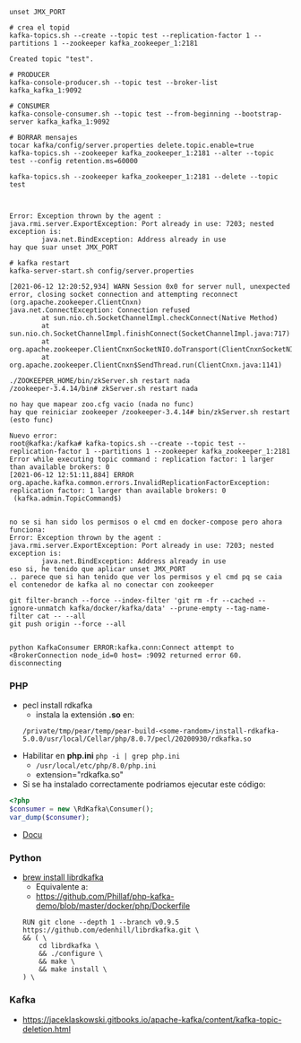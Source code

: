 ```
unset JMX_PORT

# crea el topid
kafka-topics.sh --create --topic test --replication-factor 1 --partitions 1 --zookeeper kafka_zookeeper_1:2181

Created topic "test".

# PRODUCER
kafka-console-producer.sh --topic test --broker-list kafka_kafka_1:9092

# CONSUMER
kafka-console-consumer.sh --topic test --from-beginning --bootstrap-server kafka_kafka_1:9092

# BORRAR mensajes
tocar kafka/config/server.properties delete.topic.enable=true
kafka-topics.sh --zookeeper kafka_zookeeper_1:2181 --alter --topic test --config retention.ms=60000

kafka-topics.sh --zookeeper kafka_zookeeper_1:2181 --delete --topic test



Error: Exception thrown by the agent : java.rmi.server.ExportException: Port already in use: 7203; nested exception is: 
        java.net.BindException: Address already in use
hay que suar unset JMX_PORT

# kafka restart
kafka-server-start.sh config/server.properties

[2021-06-12 12:20:52,934] WARN Session 0x0 for server null, unexpected error, closing socket connection and attempting reconnect (org.apache.zookeeper.ClientCnxn)
java.net.ConnectException: Connection refused
        at sun.nio.ch.SocketChannelImpl.checkConnect(Native Method)
        at sun.nio.ch.SocketChannelImpl.finishConnect(SocketChannelImpl.java:717)
        at org.apache.zookeeper.ClientCnxnSocketNIO.doTransport(ClientCnxnSocketNIO.java:361)
        at org.apache.zookeeper.ClientCnxn$SendThread.run(ClientCnxn.java:1141)

./ZOOKEEPER_HOME/bin/zkServer.sh restart nada
/zookeeper-3.4.14/bin# zkServer.sh restart nada

no hay que mapear zoo.cfg vacio (nada no func)
hay que reiniciar zookeeper /zookeeper-3.4.14# bin/zkServer.sh restart (esto func)

Nuevo error:
root@kafka:/kafka# kafka-topics.sh --create --topic test --replication-factor 1 --partitions 1 --zookeeper kafka_zookeeper_1:2181
Error while executing topic command : replication factor: 1 larger than available brokers: 0
[2021-06-12 12:51:11,884] ERROR org.apache.kafka.common.errors.InvalidReplicationFactorException: replication factor: 1 larger than available brokers: 0
 (kafka.admin.TopicCommand$)


no se si han sido los permisos o el cmd en docker-compose pero ahora funciona:
Error: Exception thrown by the agent : java.rmi.server.ExportException: Port already in use: 7203; nested exception is: 
        java.net.BindException: Address already in use 
eso si, he tenido que aplicar unset JMX_PORT
.. parece que si han tenido que ver los permisos y el cmd pq se caia el contenedor de kafka al no conectar con zookeeper

git filter-branch --force --index-filter 'git rm -fr --cached --ignore-unmatch kafka/docker/kafka/data' --prune-empty --tag-name-filter cat -- --all
git push origin --force --all


python KafkaConsumer ERROR:kafka.conn:Connect attempt to <BrokerConnection node_id=0 host= :9092 returned error 60. disconnecting
```

### PHP
- pecl install rdkafka
    - instala la extensión **.so** en:
    ``` 
    /private/tmp/pear/temp/pear-build-<some-random>/install-rdkafka-5.0.0/usr/local/Cellar/php/8.0.7/pecl/20200930/rdkafka.so
    ```
- Habilitar en **php.ini** `php -i | grep php.ini`
    - `/usr/local/etc/php/8.0/php.ini`  
    - extension="rdkafka.so"
- Si se ha instalado correctamente podriamos ejecutar este código:
```php
<?php
$consumer = new \RdKafka\Consumer();
var_dump($consumer);
```
- [Docu](https://arnaud.le-blanc.net/php-rdkafka-doc/phpdoc/book.rdkafka.html)

### Python
- [brew install librdkafka](https://formulae.brew.sh/formula/librdkafka)
    - Equivalente a:
    - https://github.com/Phillaf/php-kafka-demo/blob/master/docker/php/Dockerfile
    ```sys
    RUN git clone --depth 1 --branch v0.9.5 https://github.com/edenhill/librdkafka.git \
    && ( \
        cd librdkafka \
        && ./configure \
        && make \
        && make install \
    ) \
    ```
### Kafka
- https://jaceklaskowski.gitbooks.io/apache-kafka/content/kafka-topic-deletion.html
